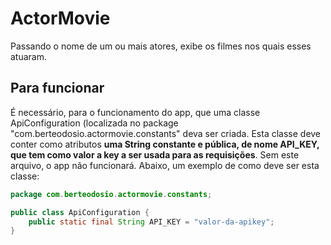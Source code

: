 # ActorMovie
Passando o nome de um ou mais atores, exibe os filmes nos quais esses atuaram.

## Para funcionar

É necessário, para o funcionamento do app, que uma classe ApiConfiguration (localizada no package "com.berteodosio.actormovie.constants" deva ser criada. Esta classe deve conter como atributos <b>uma String constante e pública, de nome API_KEY, que tem como valor a key a ser usada para as requisições</b>. Sem este arquivo, o app não funcionará. Abaixo, um exemplo de como deve ser esta classe:

```java
package com.berteodosio.actormovie.constants;

public class ApiConfiguration {
    public static final String API_KEY = "valor-da-apikey";
}
```
